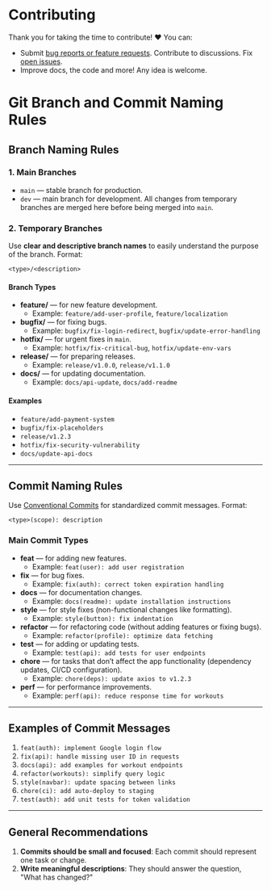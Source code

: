 # Contributing

Thank you for taking the time to contribute! ♥️ You can:

- Submit [bug reports or feature requests](../../issues/new/choose). Contribute to discussions. Fix [open issues](../../issues).
- Improve docs, the code and more! Any idea is welcome.

# Git Branch and Commit Naming Rules

## **Branch Naming Rules**

### 1. **Main Branches**
- `main` — stable branch for production.
- `dev` — main branch for development. All changes from temporary branches are merged here before being merged into `main`.

### 2. **Temporary Branches**
Use **clear and descriptive branch names** to easily understand the purpose of the branch. Format:

```
<type>/<description>
```


#### **Branch Types**
- **feature/** — for new feature development.
  - Example: `feature/add-user-profile`, `feature/localization`
- **bugfix/** — for fixing bugs.
  - Example: `bugfix/fix-login-redirect`, `bugfix/update-error-handling`
- **hotfix/** — for urgent fixes in `main`.
  - Example: `hotfix/fix-critical-bug`, `hotfix/update-env-vars`
- **release/** — for preparing releases.
  - Example: `release/v1.0.0`, `release/v1.1.0`
- **docs/** — for updating documentation.
  - Example: `docs/api-update`, `docs/add-readme`

#### **Examples**
- `feature/add-payment-system`
- `bugfix/fix-placeholders`
- `release/v1.2.3`
- `hotfix/fix-security-vulnerability`
- `docs/update-api-docs`

---

## **Commit Naming Rules**

Use [Conventional Commits](https://www.conventionalcommits.org/) for standardized commit messages. Format:

```
<type>(scope): description
```


### **Main Commit Types**
- **feat** — for adding new features.
  - Example: `feat(user): add user registration`
- **fix** — for bug fixes.
  - Example: `fix(auth): correct token expiration handling`
- **docs** — for documentation changes.
  - Example: `docs(readme): update installation instructions`
- **style** — for style fixes (non-functional changes like formatting).
  - Example: `style(button): fix indentation`
- **refactor** — for refactoring code (without adding features or fixing bugs).
  - Example: `refactor(profile): optimize data fetching`
- **test** — for adding or updating tests.
  - Example: `test(api): add tests for user endpoints`
- **chore** — for tasks that don’t affect the app functionality (dependency updates, CI/CD configuration).
  - Example: `chore(deps): update axios to v1.2.3`
- **perf** — for performance improvements.
  - Example: `perf(api): reduce response time for workouts`

---

## **Examples of Commit Messages**
1. `feat(auth): implement Google login flow`
2. `fix(api): handle missing user ID in requests`
3. `docs(api): add examples for workout endpoints`
4. `refactor(workouts): simplify query logic`
5. `style(navbar): update spacing between links`
6. `chore(ci): add auto-deploy to staging`
7. `test(auth): add unit tests for token validation`

---

## **General Recommendations**
1. **Commits should be small and focused**: Each commit should represent one task or change.
2. **Write meaningful descriptions**: They should answer the question, "What has changed?"
